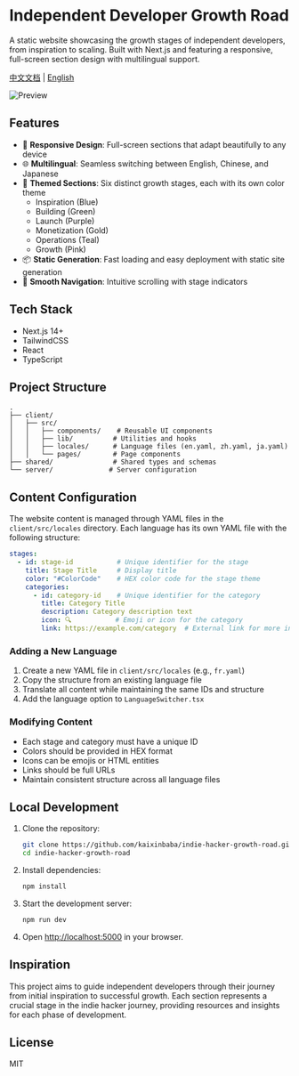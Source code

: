 # Independent Developer Growth Road

A static website showcasing the growth stages of independent developers, from inspiration to scaling. Built with Next.js and featuring a responsive, full-screen section design with multilingual support.

[中文文档](README.zh-CN.md) | [English](README.md)

![Preview](preview.png)

## Features

- 📱 **Responsive Design**: Full-screen sections that adapt beautifully to any device
- 🌐 **Multilingual**: Seamless switching between English, Chinese, and Japanese
- 🎨 **Themed Sections**: Six distinct growth stages, each with its own color theme
  - Inspiration (Blue)
  - Building (Green)
  - Launch (Purple)
  - Monetization (Gold)
  - Operations (Teal)
  - Growth (Pink)
- 📦 **Static Generation**: Fast loading and easy deployment with static site generation
- 🔄 **Smooth Navigation**: Intuitive scrolling with stage indicators

## Tech Stack

- Next.js 14+
- TailwindCSS
- React
- TypeScript

## Project Structure

```
.
├── client/
│   ├── src/
│   │   ├── components/    # Reusable UI components
│   │   ├── lib/          # Utilities and hooks
│   │   ├── locales/      # Language files (en.yaml, zh.yaml, ja.yaml)
│   │   └── pages/        # Page components
├── shared/               # Shared types and schemas
└── server/              # Server configuration
```

## Content Configuration

The website content is managed through YAML files in the `client/src/locales` directory. Each language has its own YAML file with the following structure:

```yaml
stages:
  - id: stage-id           # Unique identifier for the stage
    title: Stage Title     # Display title
    color: "#ColorCode"    # HEX color code for the stage theme
    categories:
      - id: category-id    # Unique identifier for the category
        title: Category Title
        description: Category description text
        icon: 🔍           # Emoji or icon for the category
        link: https://example.com/category  # External link for more information
```

### Adding a New Language

1. Create a new YAML file in `client/src/locales` (e.g., `fr.yaml`)
2. Copy the structure from an existing language file
3. Translate all content while maintaining the same IDs and structure
4. Add the language option to `LanguageSwitcher.tsx`

### Modifying Content

- Each stage and category must have a unique ID
- Colors should be provided in HEX format
- Icons can be emojis or HTML entities
- Links should be full URLs
- Maintain consistent structure across all language files

## Local Development

1. Clone the repository:
   ```bash
   git clone https://github.com/kaixinbaba/indie-hacker-growth-road.git
   cd indie-hacker-growth-road
   ```

2. Install dependencies:
   ```bash
   npm install
   ```

3. Start the development server:
   ```bash
   npm run dev
   ```

4. Open [http://localhost:5000](http://localhost:5000) in your browser.

## Inspiration

This project aims to guide independent developers through their journey from initial inspiration to successful growth. Each section represents a crucial stage in the indie hacker journey, providing resources and insights for each phase of development.

## License

MIT